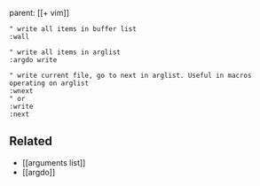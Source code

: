 parent: [[+ vim]]

```vim
" write all items in buffer list
:wall

" write all items in arglist
:argdo write

" write current file, go to next in arglist. Useful in macros operating on arglist 
:wnext
" or
:write
:next
```

## Related
- [[arguments list]]
- [[argdo]]